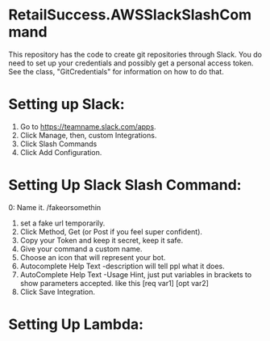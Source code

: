 # RetailSuccess.AWSSlackSlashCommand
This repository has the code to create git repositories through Slack.  You do need to set up your credentials and possibly get a 
personal access token.  See the class, "GitCredentials" for information on how to do that.  

# Setting up Slack:
1. Go to https://teamname.slack.com/apps. 
2. Click Manage, then, custom Integrations.
3. Click Slash Commands
4. Click Add Configuration.

# Setting Up Slack Slash Command:
0: Name it. /fakeorsomethin
1. set a fake url temporarily.
2. Click Method, Get (or Post if you feel super confident).
3. Copy your Token and keep it secret, keep it safe.
4. Give your command a custom name.
5. Choose an icon that will represent your bot.
6. Autocomplete Help Text -description will tell ppl what it does.
7. AutoComplete Help Text -Usage Hint, just put variables in brackets to show parameters accepted. like this [req var1] [opt var2]
8. Click Save Integration.

# Setting Up Lambda:
